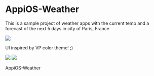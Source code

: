 # AppiOS-Weather
This is a sample project of weather apps with the current temp and a forecast of the next 5 days in city of Paris, France

![](http://www.lespetitsbilingues.com/wp-content/uploads/2015/03/logo_Vente-Privee_H_RVB-1024x186.png)

UI inspired by VP color theme! ;)

 
![](https://scontent-cdg2-1.xx.fbcdn.net/v/t34.0-12/15722805_303088593419310_310521637_n.png?oh=10d022ebbcc40ec99b8e110b2797689e&oe=585F7C4D)
![](https://scontent-cdg2-1.xx.fbcdn.net/v/t34.0-12/15666319_303088626752640_1502429357_n.png?oh=fbbf8544fb9e3eba03b3ac7159c09b79&oe=585E66DC)

AppiOS-Weather
